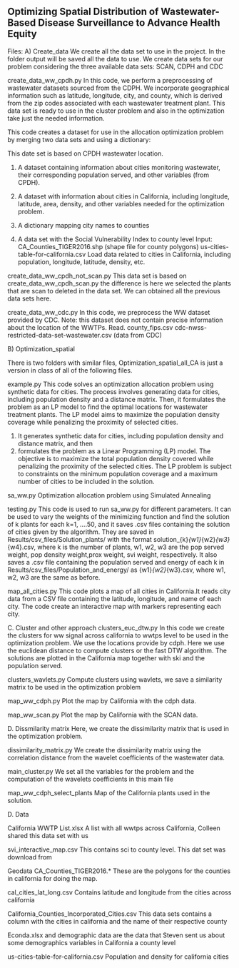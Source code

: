 ## Optimizing Spatial Distribution of Wastewater-Based Disease Surveillance to Advance Health Equity




Files:
A) Create_data
We create all the data set to use in the project. In the folder output will be saved all the data to use. We create data sets for our problem  considering the three available data sets: SCAN, CDPH and CDC


create_data_ww_cpdh.py
In this code, we perform a preprocessing of wastewater datasets sourced from the CDPH. We incorporate geographical
 information such as latitude, longitude, city, and county, which is derived from the zip codes associated with
  each wastewater treatment plant. This data set is ready to use in the cluster problem and also in the optimization take just the needed information.

This code creates a dataset for use in the allocation optimization problem by merging two data sets and using a dictionary:

This date set is based on CPDH wastewater location.
1) A dataset containing information about cities monitoring wastewater, their corresponding population served, and other variables (from CPDH).
2) A dataset with information about cities in California, including longitude, latitude, area, density, and other variables needed for the optimization problem.

3) A dictionary mapping city names to counties
4) A data set with  the Social Vulnerability Index to county level
Input:
 CA_Counties_TIGER2016.shp (shape file for county polygons)
us-cities-table-for-california.csv Load data related to cities in California, including population, longitude, latitude, density, etc.

create_data_ww_cpdh_not_scan.py
This data set is based on create_data_ww_cpdh_scan.py the difference is here we selected the plants that are scan to deleted in the data set. We can obtained all the previous data sets here.

create_data_ww_cdc.py
In this code, we preprocess the WW dataset provided by CDC. 
Note: this dataset does not contain precise information about the location of the WWTPs.
Read.
county_fips.csv
cdc-nwss-restricted-data-set-wastewater.csv (data from CDC)


B) Optimization_spatial

There is two folders with similar files, Optimization_spatial_all_CA is just a version in class of all of the following files.

example.py
This code solves an optimization allocation problem using synthetic data for cities. The process involves generating data for cities, including population density and a distance matrix. Then, it formulates the problem as an LP model to find the optimal locations for wastewater treatment plants. The LP model aims to maximize the population density coverage while penalizing the proximity of selected cities.
1) It generates synthetic data for cities, including population density and distance matrix, and then
2) formulates the problem as a Linear Programming (LP) model. The objective is to maximize the total population
density covered while penalizing the proximity of the selected cities. The LP problem is subject to constraints
on the minimum population coverage and a maximum number of cities to be included in the solution.

sa_ww.py
Optimization allocation problem using Simulated Annealing

testing.py
This code is used to run sa_ww.py for different parameters. It can be used to vary the weights of the minimizing function and find the solution of k plants for each k=1, ….50, and it saves .csv files containing the solution of cities given by the algorithm. They are saved in Results/csv_files/Solution_plants/ with the format solution_{k}_{w1}_{w2}_{w3}_{w4}.csv, where k is the number of plants, w1, w2, w3 are the pop served weight, pop density weight,prox weight, svi weight, respectively. 
It also saves a .csv file containing the population served and energy of each k in Results/csv_files/Population_and_energy/ as {w1}_{w2}_{w3}.csv, where w1, w2, w3 are the same as before.

map_all_cities.py
This code plots a map of all cities in California.It reads city data from a CSV file containing the latitude,
longitude, and name of each city. The code  create an interactive map with markers representing each city.



C. Cluster and other approach
clusters_euc_dtw.py
In this code we create the clusters for ww signal across california to wwtps level to be used in the optimization problem. We use the locations provide by cdph. Here we use the euclidean distance to compute clusters or the fast DTW algorithm. The solutions are plotted in the California map together with ski and the population served.

clusters_wavlets.py
Compute clusters using wavlets, we save a similarity matrix to be used in the optimization problem

map_ww_cdph.py
Plot the map by California with the cdph data.

map_ww_scan.py
Plot the map by California with the SCAN data.

D. Dissmilarity matrix
Here, we create the dissimilarity matrix that is used in the optimization problem.

dissimilarity_matrix.py
We create the dissimilarity matrix using the correlation distance from the wavelet coefficients of the wastewater data.

main_cluster.py
We set all the variables for the problem and the computation of the wavelets coefficients in this main file

map_ww_cdph_select_plants
Map of the California plants used in the solution.




D. Data 

California WWTP List.xlsx
A list with all wwtps across California, Colleen shared this data set with us

svi_interactive_map.csv 
This contains sci to county level. This dat set was download from 

Geodata
CA_Counties_TIGER2016.*
These are the polygons for the counties in california for doing the map.

cal_cities_lat_long.csv
Contains latitude and longitude from the cities across california

California_Counties_Incorporated_Cities.csv
This data sets contains a column with the cities in california and the name of their respective county

Econda.xlsx and demographic data are the data that Steven sent us about some demographics variables in California a county level

us-cities-table-for-california.csv
Population and density for california cities

